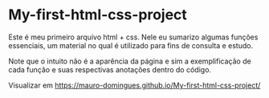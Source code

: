 # My-first-html-css-project

Este é meu primeiro arquivo html + css. Nele eu sumarizo algumas funções essenciais, um material no qual é utilizado para fins de consulta e estudo.

Note que o intuito não é a aparência da página e sim a exemplificação de cada função e suas respectivas anotações dentro do código.

Visualizar em https://mauro-domingues.github.io/My-first-html-css-project/
